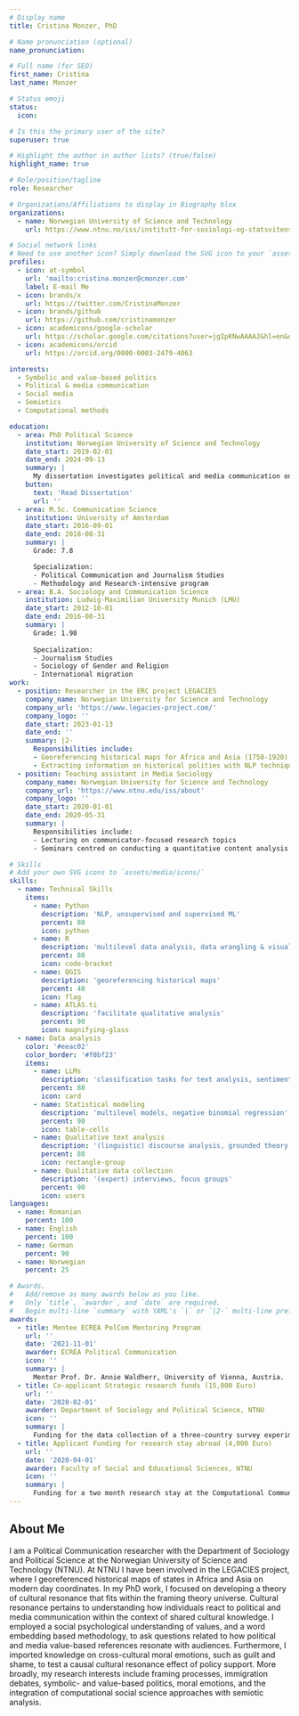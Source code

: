 ```yaml
---
# Display name
title: Cristina Monzer, PhD

# Name pronunciation (optional)
name_pronunciation:

# Full name (for SEO)
first_name: Cristina
last_name: Monzer

# Status emoji
status:
  icon:

# Is this the primary user of the site?
superuser: true

# Highlight the author in author lists? (true/false)
highlight_name: true

# Role/position/tagline
role: Researcher

# Organizations/Affiliations to display in Biography blox
organizations:
  - name: Norwegian University of Science and Technology
    url: https://www.ntnu.no/iss/institutt-for-sosiologi-og-statsvitenskap

# Social network links
# Need to use another icon? Simply download the SVG icon to your `assets/media/icons/` folder.
profiles:
  - icon: at-symbol
    url: 'mailto:cristina.monzer@cmonzer.com'
    label: E-mail Me
  - icon: brands/x
    url: https://twitter.com/CristinaMonzer
  - icon: brands/github
    url: https://github.com/cristinamonzer
  - icon: academicons/google-scholar
    url: https://scholar.google.com/citations?user=jgIpKNwAAAAJ&hl=en&oi=ao
  - icon: academicons/orcid
    url: https://orcid.org/0000-0003-2479-4063

interests:
  - Symbolic and value-based politics
  - Political & media communication
  - Social media
  - Semiotics
  - Computational methods

education:
  - area: PhD Political Science
    institution: Norwegian University of Science and Technology
    date_start: 2019-02-01
    date_end: 2024-09-13
    summary: |
      My dissertation investigates political and media communication on social media during Covid-19 and its effects on audiences -- Aligning and deviating voices: Toward a theory of cultural resonance in political communication. Supervised by [Stefan Geiss](https://www.ntnu.no/ansatte/stefan.geiss).
    button:
      text: 'Read Dissertation'
      url: ''
  - area: M.Sc. Communication Science
    institution: University of Amsterdam
    date_start: 2016-09-01
    date_end: 2018-08-31
    summary: |
      Grade: 7.8

      Specialization:
      - Political Communication and Journalism Studies
      - Methodology and Research-intensive program
  - area: B.A. Sociology and Communication Science
    institution: Ludwig-Maximilian University Munich (LMU)
    date_start: 2012-10-01
    date_end: 2016-08-31
    summary: |
      Grade: 1.98
      
      Specialization:
      - Journalism Studies
      - Sociology of Gender and Religion
      - International migration
work:
  - position: Researcher in the ERC project LEGACIES
    company_name: Norwegian University for Science and Technology
    company_url: 'https://www.legacies-project.com/'
    company_logo: ''
    date_start: 2023-01-13
    date_end: ''
    summary: |2-
      Responsibilities include:
      - Georeferencing historical maps for Africa and Asia (1750-1920)
      - Extracting information on historical polities with NLP techniques
  - position: Teaching assistant in Media Sociology
    company_name: Norwegian University for Science and Technology
    company_url: 'https://www.ntnu.edu/iss/about'
    company_logo: ''
    date_start: 2020-01-01
    date_end: 2020-05-31
    summary: |
      Responsibilities include:
      - Lecturing on communicator-focused research topics
      - Seminars centred on conducting a quantitative content analysis of media texts

# Skills
# Add your own SVG icons to `assets/media/icons/`
skills:
  - name: Technical Skills
    items:
      - name: Python
        description: 'NLP, unsupervised and supervised ML'
        percent: 80
        icon: python
      - name: R
        description: 'multilevel data analysis, data wrangling & visualization'
        percent: 80
        icon: code-bracket
      - name: QGIS
        description: 'georeferencing historical maps'
        percent: 40
        icon: flag
      - name: ATLAS.ti
        description: 'facilitate qualitative analysis'
        percent: 90
        icon: magnifying-glass       
  - name: Data analysis
    color: '#eeac02'
    color_border: '#f0bf23'
    items:
      - name: LLMs
        description: 'classification tasks for text analysis, sentiment analysis, topic modeling'
        percent: 80
        icon: card
      - name: Statistical modeling
        description: 'multilevel models, negative binomial regression'
        percent: 90
        icon: table-cells
      - name: Qualitative text analysis
        description: '(linguistic) discourse analysis, grounded theory'
        percent: 80
        icon: rectangle-group
      - name: Qualitative data collection
        description: '(expert) interviews, focus groups'
        percent: 90
        icon: users
languages:
  - name: Romanian
    percent: 100
  - name: English
    percent: 100
  - name: German
    percent: 90
  - name: Norwegian
    percent: 25

# Awards.
#   Add/remove as many awards below as you like.
#   Only `title`, `awarder`, and `date` are required.
#   Begin multi-line `summary` with YAML's `|` or `|2-` multi-line prefix and indent 2 spaces below.
awards:
  - title: Mentee ECREA PolCom Mentoring Program
    url: ''
    date: '2021-11-01'
    awarder: ECREA Political Communication
    icon: ''
    summary: |
      Mentor Prof. Dr. Annie Waldherr, University of Vienna, Austria.
  - title: Co-applicant Strategic research funds (15,000 Euro)
    url: ''
    date: '2020-02-01'
    awarder: Department of Sociology and Political Science, NTNU
    icon: ''
    summary: |
      Funding for the data collection of a three-country survey experiment focusing on the cultural resonance of policy proposals in a future crisis situation.
  - title: Applicant Funding for research stay abroad (4,000 Euro)
    url: ''
    date: '2020-04-01'
    awarder: Faculty of Social and Educational Sciences, NTNU
    icon: ''
    summary: |
      Funding for a two month research stay at the Computational Communication Lab at the University of Vienna.
---
```


## About Me

I am a Political Communication researcher with the Department of Sociology and Political Science at the Norwegian University of Science and Technology (NTNU). At NTNU I have been involved in the LEGACIES project, where I georeferenced historical maps of states in Africa and Asia on modern day coordinates. In my PhD work, I focused on developing a theory of cultural resonance that fits within the framing theory universe. Cultural resonance pertains to understanding how individuals react to political and media communication within the context of shared cultural knowledge. I employed a social psychological understanding of values, and a word embedding based methodology, to ask questions related to how political and media value-based references resonate with audiences. Furthermore, I imported knowledge on cross-cultural moral emotions, such as guilt and shame, to test a causal cultural resonance effect of policy support. More broadly, my research interests include framing processes, immigration debates, symbolic- and value-based politics, moral emotions, and the integration of computational social science approaches with semiotic analysis.
